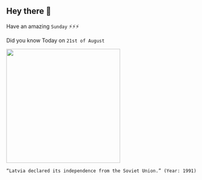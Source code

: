 ## Hey there 👋
Have an amazing `Sunday` ⚡⚡⚡

Did you know Today on `21st of August`
 
 [<img src="http://migis.eu/wp-content/uploads/2017/12/lv383.png" width="300" />](https://en.wikipedia.org/wiki/On_the_Restoration_of_Independence_of_the_Republic_of_Latvia#:~:text=On%2021%20August%201991) 
 ```
“Latvia declared its independence from the Soviet Union.” (Year: 1991)
```
